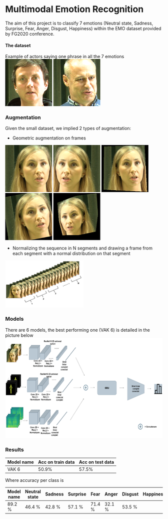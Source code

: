 # Multimodal Emotion Recognition

The aim of this project is to classify 7 emotions (Neutral state, Sadness, Surprise, Fear, Anger, Disgust, Happiness) within the EMO dataset provided by FG2020 conference.

#### The dataset
Example of actors saying one phrase in all the 7 emotions
<img src="./pics/1.png"  width="150" height="150"> <img src="./pics/2.png"  width="150" height="150">




### Augmentation
Given the small dataset, we implied 2 types of augmentation:
* Geometric augmentation on frames

<img src="/pics/normal.png"  width="150" height="150"> <img src="/pics/mirror.png"  width="150" height="150">
<img src="/pics/perspective.png"  width="150" height="150">
<img src="/pics/rotate.png"  width="150" height="150">
<img src="/pics/rotate+perspective.png"  width="150" height="150">

* Normalizing the sequence in N segments and drawing a frame from each segment with a normal distribution on that segment

<img src="/pics/aug.png"  width="250" height="150">

### Models
There are 6 models, the best performing one (VAK 6) is detailed in the picture below
<img src="/pics/vak_final.png"  width="680" height="320">
 

### Results
| Model name  | Acc on train data  | Acc on test data  |
|---|---|---|
| VAK 6  | 50.9%  | 57.5%  |

Where accuracy per class is

| Model name  | Neutral state  | Sadness | Surprise | Fear | Anger | Disgust | Happiness | 
|---|---|---|---|---|---|---|---|
| 89.2 % | 46.4 % | 42.8 %| 57.1 % | 71.4 % | 32.1 %| 53.5 % | 
